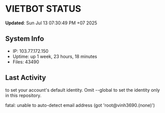# VIETBOT STATUS
**Updated**: Sun Jul 13 07:30:49 PM +07 2025

## System Info
- IP: 103.77.172.150
- Uptime: up 1 week, 23 hours, 18 minutes
- Files: 43490

## Last Activity

to set your account's default identity.
Omit --global to set the identity only in this repository.

fatal: unable to auto-detect email address (got 'root@vinh3690.(none)')
